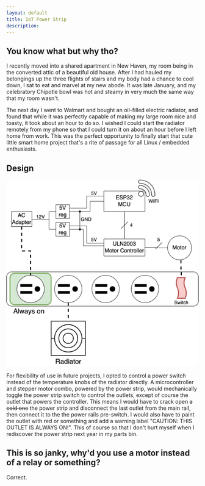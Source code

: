 ```yaml
---
layout: default
title: IoT Power Strip
description: 
---
```


## You know what but why tho? 

I recently moved into a shared apartment in New Haven, my room being in the converted attic of a beautiful old house. After I had hauled my belongings up
the three flights of stairs and my body had a chance to cool down, I sat to eat and marvel at my new abode. It was late January, and my celebratory Chipotle bowl was hot and steamy in very much the same way that my room wasn't. 

The next day I went to Walmart and bought an oil-filled electric radiator, and found that while it was perfectly capable of making my large room nice and toasty, it took about an hour to do so. I 
wished I could start the radiator remotely from my phone so that I could turn it on about an hour before I left home from work. This was the perfect opportunity to finally start 
that cute little smart home project that's a rite of passage for all Linux / embedded enthusiasts. 

## Design
![iot-heat-diagram](https://raw.githubusercontent.com/carlos-vaz/carlos-vaz.github.io/main/images/iot-heat.png)  

For flexibility of use in future projects, I opted to control a power switch  instead of the temperature knobs of the radiator directly. A microcontroller and stepper motor combo, powered by the power strip, would mechanically toggle the power strip switch to control the outlets, except of course the outlet that powers the controller. This means I would have to crack open ~~a cold one~~ the power strip and disconnect
the last outlet from the main rail, then connect it to the the power rails pre-switch. I would also have to paint the outlet with red or something and add a warning label "CAUTION: THIS OUTLET IS ALWAYS ON!". This of course so that I don't hurt myself when I rediscover the power strip next year in my parts bin. 

## This is so janky, why'd you use a motor instead of a relay or something?
Correct. 


